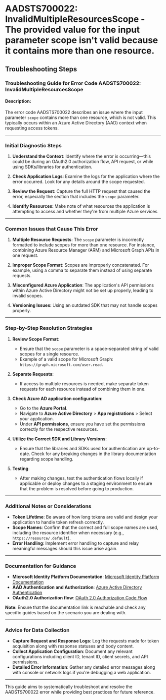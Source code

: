 # AADSTS700022: InvalidMultipleResourcesScope - The provided value for the input parameter scope isn't valid because it contains more than one resource.


## Troubleshooting Steps
### Troubleshooting Guide for Error Code AADSTS700022: InvalidMultipleResourcesScope

#### Description:
The error code AADSTS700022 describes an issue where the input parameter `scope` contains more than one resource, which is not valid. This typically occurs within an Azure Active Directory (AAD) context when requesting access tokens.

---

### Initial Diagnostic Steps
1. **Understand the Context**: Identify where the error is occurring—this could be during an OAuth2.0 authorization flow, API request, or while using SDKs/libraries for authentication.
  
2. **Check Application Logs**: Examine the logs for the application where the error occurred. Look for any details around the scope requested.

3. **Review the Request**: Capture the full HTTP request that caused the error, especially the section that includes the `scope` parameter.

4. **Identify Resources**: Make note of what resources the application is attempting to access and whether they're from multiple Azure services.

---

### Common Issues that Cause This Error
1. **Multiple Resource Requests**: The `scope` parameter is incorrectly formatted to include scopes for more than one resource. For instance, combining Azure Resource Manager (ARM) and Microsoft Graph APIs in one request.

2. **Improper Scope Format**: Scopes are improperly concatenated. For example, using a comma to separate them instead of using separate requests.

3. **Misconfigured Azure Application**: The application's API permissions within Azure Active Directory might not be set up properly, leading to invalid scopes.

4. **Versioning Issues**: Using an outdated SDK that may not handle scopes properly.

---

### Step-by-Step Resolution Strategies

1. **Review Scope Format**:
   - Ensure that the `scope` parameter is a space-separated string of valid scopes for a single resource.
   - Example of a valid scope for Microsoft Graph: `https://graph.microsoft.com/user.read`.

2. **Separate Requests**:
   - If access to multiple resources is needed, make separate token requests for each resource instead of combining them in one.

3. **Check Azure AD application configuration**:
   - Go to the **Azure Portal**.
   - Navigate to **Azure Active Directory** > **App registrations** > Select your application.
   - Under **API permissions**, ensure you have set the permissions correctly for the respective resources.

4. **Utilize the Correct SDK and Library Versions**:
   - Ensure that the libraries and SDKs used for authentication are up-to-date. Check for any breaking changes in the library documentation regarding scope handling.

5. **Testing**:
   - After making changes, test the authentication flows locally if applicable or deploy changes to a staging environment to ensure that the problem is resolved before going to production.

---

### Additional Notes or Considerations
- **Token Lifetime**: Be aware of how long tokens are valid and design your application to handle token refresh correctly.
- **Scope Names**: Confirm that the correct and full scope names are used, including the resource identifier when necessary (e.g., `https://resource/.default`).
- **Error Handling**: Implement error handling to capture and relay meaningful messages should this issue arise again.

---

### Documentation for Guidance
- **Microsoft Identity Platform Documentation**: [Microsoft Identity Platform Documentation](https://docs.microsoft.com/en-us/azure/active-directory/develop/)
- **AAD Authentication and Authorization**: [Azure Active Directory Authentication](https://docs.microsoft.com/en-us/azure/active-directory/develop/authentication-scenarios)
- **OAuth2.0 Authorization flow**: [OAuth 2.0 Authorization Code Flow](https://docs.microsoft.com/en-us/azure/active-directory/develop/v2-oauth2-auth-code-flow)

**Note**: Ensure that the documentation link is reachable and check any specific guides based on the scenario you are dealing with.

---

### Advice for Data Collection
- **Capture Request and Response Logs**: Log the requests made for token acquisition along with response statuses and body content.
- **Collect Application Configuration**: Document any relevant configurations including client ID, tenant ID, client secrets, and API permissions.
- **Detailed Error Information**: Gather any detailed error messages along with console or network logs if you're debugging a web application.

---

This guide aims to systematically troubleshoot and resolve the AADSTS700022 error while providing best practices for future reference.